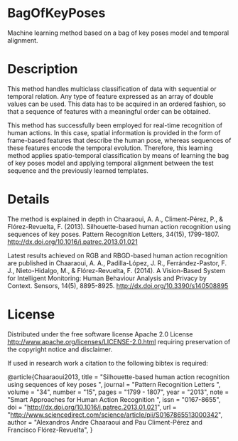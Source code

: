 BagOfKeyPoses
=============

Machine learning method based on a bag of key poses model and temporal alignment.


Description
===========
This method handles multiclass classification of data with sequential or temporal relation. Any type of feature expressed as an array of double values can be used. This data has to be acquired in an ordered fashion, so that a sequence of features with a meaningful order can be obtained.

This method has successfully been employed for real-time recognition of human actions. In this case, spatial information is provided in the form of frame-based features that describe the human pose, whereas sequences of these features encode the temporal evolution. Therefore, this learning method applies spatio-temporal classification by means of learning the bag of key poses model and applying temporal alignment between the test sequence and the previously learned templates.

Details
=======
The method is explained in depth in Chaaraoui, A. A., Climent-Pérez, P., & Flórez-Revuelta, F. (2013). Silhouette-based human action recognition using sequences of key poses. Pattern Recognition Letters, 34(15), 1799-1807. http://dx.doi.org/10.1016/j.patrec.2013.01.021

Latest results achieved on RGB and RBGD-based human action recognition are published in Chaaraoui, A. A., Padilla-López, J. R., Ferrández-Pastor, F. J., Nieto-Hidalgo, M., & Flórez-Revuelta, F. (2014). A Vision-Based System for Intelligent Monitoring: Human Behaviour Analysis and Privacy by Context. Sensors, 14(5), 8895-8925. http://dx.doi.org/10.3390/s140508895 

License
=======
Distributed under the free software license Apache 2.0 License http://www.apache.org/licenses/LICENSE-2.0.html requiring  preservation of the copyright notice and disclaimer.

If used in research work a citation to the following bibtex is required:

  @article{Chaaraoui2013,
    title = "Silhouette-based human action recognition using sequences of key poses ",
    journal = "Pattern Recognition Letters ",
    volume = "34",
    number = "15",
    pages = "1799 - 1807",
    year = "2013",
    note = "Smart Approaches for Human Action Recognition ",
    issn = "0167-8655",
    doi = "http://dx.doi.org/10.1016/j.patrec.2013.01.021",
    url = "http://www.sciencedirect.com/science/article/pii/S0167865513000342",
    author = "Alexandros Andre Chaaraoui and Pau Climent-Pérez and Francisco Flórez-Revuelta",
  }
